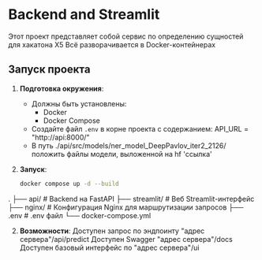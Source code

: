 # Backend and Streamlit
Этот проект представляет собой сервис по определению сущностей для хакатона X5
Всё разворачивается в Docker-контейнерах
## Запуск проекта
1. **Подготовка окружения**:
   - Должны быть установлены:
     - Docker
     - Docker Compose
   - Создайте файл `.env` в корне проекта c содержанием: API_URL = "http://api:8000/"
   - В путь ./api/src/models/ner_model_DeepPavlov_iter2_2126/ положить файлы модели, выложенной на hf 'ссылка'


2. **Запуск**:
   ```bash
   docker compose up -d --build
.
├── api/            # Backend на FastAPI
├── streamlit/      # Веб Streamlit-интерфейс
├── nginx/          # Конфигурация Nginx для маршрутизации запросов
├── .env            # .env файл
└── docker-compose.yml

2. **Возможности**:
Доступен запрос по эндпоинту "адрес сервера"/api/predict
Доступен Swagger "адрес сервера"/docs
Доступен базовый интерфейс по "адрес сервера"/ui